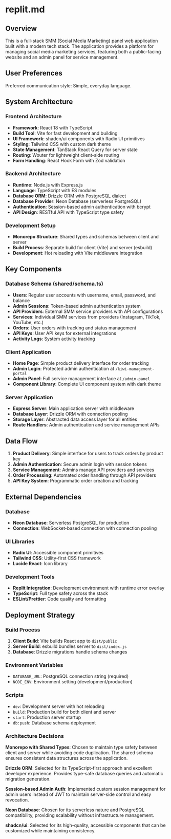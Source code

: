 # replit.md

## Overview

This is a full-stack SMM (Social Media Marketing) panel web application built with a modern tech stack. The application provides a platform for managing social media marketing services, featuring both a public-facing website and an admin panel for service management.

## User Preferences

Preferred communication style: Simple, everyday language.

## System Architecture

### Frontend Architecture
- **Framework**: React 18 with TypeScript
- **Build Tool**: Vite for fast development and building
- **UI Framework**: shadcn/ui components with Radix UI primitives
- **Styling**: Tailwind CSS with custom dark theme
- **State Management**: TanStack React Query for server state
- **Routing**: Wouter for lightweight client-side routing
- **Form Handling**: React Hook Form with Zod validation

### Backend Architecture
- **Runtime**: Node.js with Express.js
- **Language**: TypeScript with ES modules
- **Database ORM**: Drizzle ORM with PostgreSQL dialect
- **Database Provider**: Neon Database (serverless PostgreSQL)
- **Authentication**: Session-based admin authentication with bcrypt
- **API Design**: RESTful API with TypeScript type safety

### Development Setup
- **Monorepo Structure**: Shared types and schemas between client and server
- **Build Process**: Separate build for client (Vite) and server (esbuild)
- **Development**: Hot reloading with Vite middleware integration

## Key Components

### Database Schema (shared/schema.ts)
- **Users**: Regular user accounts with username, email, password, and balance
- **Admin Sessions**: Token-based admin authentication system
- **API Providers**: External SMM service providers with API configurations
- **Services**: Individual SMM services from providers (Instagram, TikTok, YouTube, etc.)
- **Orders**: User orders with tracking and status management
- **API Keys**: User API keys for external integrations
- **Activity Logs**: System activity tracking

### Client Application
- **Home Page**: Simple product delivery interface for order tracking
- **Admin Login**: Protected admin authentication at `/kiwi-management-portal`
- **Admin Panel**: Full service management interface at `/admin-panel`
- **Component Library**: Complete UI component system with dark theme

### Server Application
- **Express Server**: Main application server with middleware
- **Database Layer**: Drizzle ORM with connection pooling
- **Storage Layer**: Abstracted data access layer for all entities
- **Route Handlers**: Admin authentication and service management APIs

## Data Flow

1. **Product Delivery**: Simple interface for users to track orders by product key
2. **Admin Authentication**: Secure admin login with session tokens
3. **Service Management**: Admins manage API providers and services
4. **Order Processing**: Automated order handling through API providers
5. **API Key System**: Programmatic order creation and tracking

## External Dependencies

### Database
- **Neon Database**: Serverless PostgreSQL for production
- **Connection**: WebSocket-based connection with connection pooling

### UI Libraries
- **Radix UI**: Accessible component primitives
- **Tailwind CSS**: Utility-first CSS framework
- **Lucide React**: Icon library

### Development Tools
- **Replit Integration**: Development environment with runtime error overlay
- **TypeScript**: Full type safety across the stack
- **ESLint/Prettier**: Code quality and formatting

## Deployment Strategy

### Build Process
1. **Client Build**: Vite builds React app to `dist/public`
2. **Server Build**: esbuild bundles server to `dist/index.js`
3. **Database**: Drizzle migrations handle schema changes

### Environment Variables
- `DATABASE_URL`: PostgreSQL connection string (required)
- `NODE_ENV`: Environment setting (development/production)

### Scripts
- `dev`: Development server with hot reloading
- `build`: Production build for both client and server
- `start`: Production server startup
- `db:push`: Database schema deployment

### Architecture Decisions

**Monorepo with Shared Types**: Chosen to maintain type safety between client and server while avoiding code duplication. The shared schema ensures consistent data structures across the application.

**Drizzle ORM**: Selected for its TypeScript-first approach and excellent developer experience. Provides type-safe database queries and automatic migration generation.

**Session-based Admin Auth**: Implemented custom session management for admin users instead of JWT to maintain server-side control and easy revocation.

**Neon Database**: Chosen for its serverless nature and PostgreSQL compatibility, providing scalability without infrastructure management.

**shadcn/ui**: Selected for its high-quality, accessible components that can be customized while maintaining consistency.